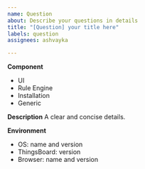 ```yaml
---
name: Question
about: Describe your questions in details
title: "[Question] your title here"
labels: question
assignees: ashvayka

---
```


**Component**

<!-- Choose one of the following and delete all others. -->
 * UI
 * Rule Engine
 * Installation
 * Generic

**Description**
A clear and concise details.

**Environment**
<!-- Add information about your environment and Mbk Controls version if applicable -->
 * OS:  name and version
 * ThingsBoard: version
 * Browser: name and version
